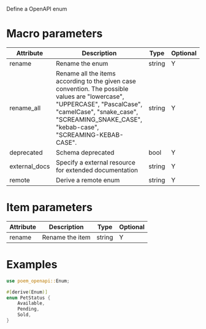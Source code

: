Define a OpenAPI enum

# Macro parameters

| Attribute     | Description                                                                                                                                                                                                           | Type   | Optional |
|---------------|-----------------------------------------------------------------------------------------------------------------------------------------------------------------------------------------------------------------------|--------|----------|
| rename        | Rename the enum                                                                                                                                                                                                       | string | Y        |
| rename_all    | Rename all the items according to the given case convention. The possible values are "lowercase", "UPPERCASE", "PascalCase", "camelCase", "snake_case", "SCREAMING_SNAKE_CASE", "kebab-case", "SCREAMING-KEBAB-CASE". | string | Y        |
| deprecated    | Schema deprecated                                                                                                                                                                                                     | bool   | Y        |
| external_docs | Specify a external resource for extended documentation                                                                                                                                                                | string | Y        |
| remote        | Derive a remote enum                                                                                                                                                                                                  | string | Y        |

# Item parameters

| Attribute | Description     | Type   | Optional |
|-----------|-----------------|--------|----------|
| rename    | Rename the item | string | Y        |

# Examples

```rust
use poem_openapi::Enum;

#[derive(Enum)]
enum PetStatus {
    Available,
    Pending,
    Sold,
}
```